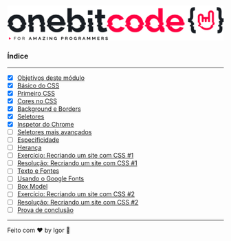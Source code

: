 <div style="text-align: center;">
  <a href="#">
    <img alt="Onebitcode" src="../.github/logo.png"/>
  </a>
</div>

### **Índice**

---

- [X] [Objetivos deste módulo](https://cronograma-ignite.notion.site/Objetivos-deste-m-dulo-f7301d43f60944e6a1d489c97fb14865)
- [X] [Básico do CSS](https://cronograma-ignite.notion.site/B-sico-do-CSS-1d8944d176b741cea5bf27003d019051)
- [X] [Primeiro CSS](https://cronograma-ignite.notion.site/Primeiro-CSS-a5a45463d7e844a387b17082e549a856)
- [X] [Cores no CSS](https://cronograma-ignite.notion.site/Cores-no-CSS-eddba7861c774820bc6e520df483ac78)
- [X] [Background e Borders](https://cronograma-ignite.notion.site/Background-e-Borders-93ef1e6845b6495ebba305229b6dce27)
- [X] [Seletores](https://cronograma-ignite.notion.site/Seletores-e241d94825114e45ab3b68391f55d7c4)
- [X] [Inspetor do Chrome](https://cronograma-ignite.notion.site/Inspetor-do-Chrome-abfcc8f323a34b1d8b4c5ea2032e6fd6)
- [ ] [Seletores mais avançados](#)
- [ ] [Especificidade](#)
- [ ] [Herança](#)
- [ ] [Exercício: Recriando um site com CSS #1](#)
- [ ] [Resolução: Recriando um site com CSS #1](#)
- [ ] [Texto e Fontes](#)
- [ ] [Usando o Google Fonts](#)
- [ ] [Box Model](#)
- [ ] [Exercício: Recriando um site com CSS #2](#)
- [ ] [Resolução: Recriando um site com CSS #2](#)
- [ ] [Prova de conclusão](#)

---

Feito com ❤ by Igor 🖖